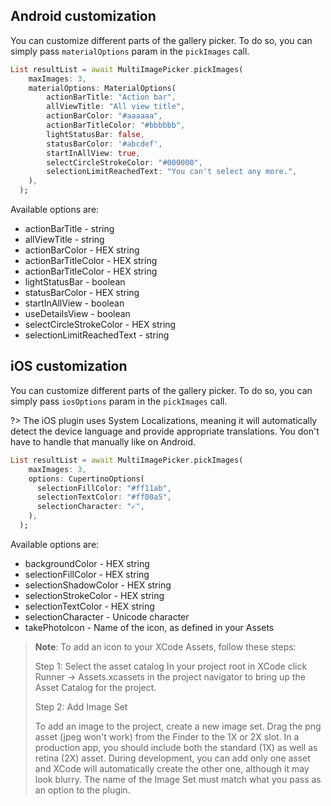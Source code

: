 ## Android customization

You can customize different parts of the gallery picker. To do so, you can simply pass `materialOptions` param in the `pickImages` call.

```dart
List resultList = await MultiImagePicker.pickImages(
    maxImages: 3,
    materialOptions: MaterialOptions(
        actionBarTitle: "Action bar",
        allViewTitle: "All view title",
        actionBarColor: "#aaaaaa",
        actionBarTitleColor: "#bbbbbb",
        lightStatusBar: false,
        statusBarColor: '#abcdef',
        startInAllView: true,
        selectCircleStrokeColor: "#000000",
        selectionLimitReachedText: "You can't select any more.",
    ),
  );
```

Available options are:
 - actionBarTitle - string
 - allViewTitle - string
 - actionBarColor - HEX string
 - actionBarTitleColor - HEX string
 - actionBarTitleColor - HEX string
 - lightStatusBar - boolean
 - statusBarColor - HEX string
 - startInAllView - boolean
 - useDetailsView - boolean
 - selectCircleStrokeColor - HEX string
 - selectionLimitReachedText - string

## iOS customization

You can customize different parts of the gallery picker. To do so, you can simply pass `iosOptions` param in the `pickImages` call.

?> The iOS plugin uses System Localizations, meaning it will automatically detect the device language and provide appropriate translations. You don't have to handle that manually like on Android.

```dart
List resultList = await MultiImagePicker.pickImages(
    maxImages: 3,
    options: CupertinoOptions(
      selectionFillColor: "#ff11ab",
      selectionTextColor: "#ff00a5",
      selectionCharacter: "✓",
    ),
  );
```

Available options are:
 - backgroundColor - HEX string
 - selectionFillColor - HEX string
 - selectionShadowColor - HEX string
 - selectionStrokeColor - HEX string
 - selectionTextColor - HEX string
 - selectionCharacter - Unicode character
 - takePhotoIcon - Name of the icon, as defined in your Assets

> **Note**: To add an icon to your XCode Assets, follow these steps:
> >
> Step 1: Select the asset catalog
>In your project root in XCode click Runner -> Assets.xcassets in the project navigator to bring up the Asset Catalog for the project.
>
>Step 2: Add Image Set
>
>To add an image to the project, create a new image set. Drag the png asset (jpeg won't work) from the Finder to the 1X or 2X slot. In a production app, you should include both the standard (1X) as well as retina (2X) asset. During development, you can add only one asset and XCode will automatically create the other one, although it may look blurry. The name of the Image Set must match what you pass as an option to the plugin.
